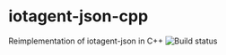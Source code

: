 # iotagent-json-cpp
Reimplementation of iotagent-json in C++
![Build status](https://travis-ci.org/giovannicuriel/iotagent-json-cpp.svg)
